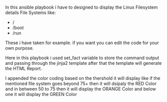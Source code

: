 In this ansible playbook i have to designed to display the Linux Filesystem details
File Systems like:
- /
- /boot
- /run

These i have taken for example. if you want you can edit the code for your own purpose. 

Here in this playbook i used set_fact variable to store the command output and passing through the jinja2 template after that the
template will generate the HTML Report. 

I appended the color coding based on the thershold it will display like if the mentioned file system goes beyond 75+ then it will dsipaly
the RED Color and in between 50 to 75 then it will display the ORANGE Color and below one it will display the GREEN Color 
